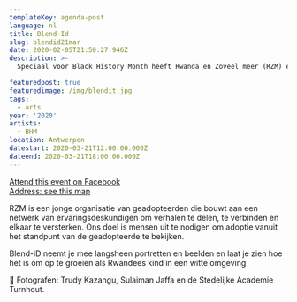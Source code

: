 ```yaml
---
templateKey: agenda-post
language: nl
title: Blend-Id
slug: blendid21mar
date: 2020-02-05T21:50:27.946Z
description: >-
  Speciaal voor Black History Month heeft Rwanda en Zoveel meer (RZM) een reeks aan krachtige portretten gemaakt.

featuredpost: true
featuredimage: /img/blendit.jpg
tags:
  - arts
year: '2020'
artists:
  - BHM
location: Antwerpen
datestart: 2020-03-21T12:00:00.000Z
dateend: 2020-03-21T18:00:00.000Z
---
```

[Attend this event on Facebook](https://www.facebook.com/events/1916202505180705/?active_tab=about)
<br/>
[Address: see this map](https://goo.gl/maps/35ANAdevZTDjM3zE7)


RZM is een jonge organisatie van geadopteerden die bouwt aan een netwerk van ervaringsdeskundigen om verhalen te delen, te verbinden en elkaar te versterken.
Ons doel is mensen uit te nodigen om adoptie vanuit het standpunt van de geadopteerde te bekijken.

Blend-iD neemt je mee langsheen portretten en beelden en laat je zien hoe het is om op te groeien als Rwandees kind in een witte omgeving

📸 Fotografen: Trudy Kazangu, Sulaiman Jaffa en de Stedelijke Academie Turnhout.
